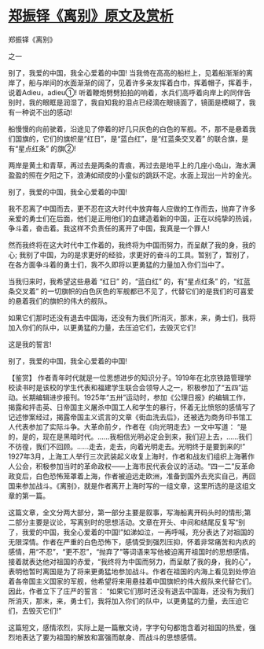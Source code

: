 # [郑振铎《离别》原文及赏析](https://www.vrrw.net/wx/10265.html)

郑振铎《离别》

之一

别了，我爱的中国，我全心爱着的中国! 当我倚在高高的船栏上，见着船渐渐的离岸了，船与岸间的水面渐渐的阔了，见着许多亲友挥着白巾，挥着帽子，挥着手，说着Adieu，adieu①! 听着鞭炮劈劈拍拍的响着，水兵们高呼着向岸上的同伴告别时，我的眼眶是润湿了，我自知我的泪点已经滴在眼镜面了，镜面是模糊了，我有一种说不出的感动!

船慢慢的向前驶着，沿途见了停着的好几只灰色的白色的军舰。不，那不是悬着我们国旗的，它们的旗帜是“红日”，是“蓝白红”，是“红蓝条交叉着” 的联合旗，是有“星点红条” 的旗②!

两岸是黄土和青草，再过去是两条的青痕，再过去是地平上的几座小岛山，海水满盈盈的照在夕阳之下，浪涛如顽皮的小童似的跳跃不定。水面上现出一片的金光。

别了，我爱的中国，我全心爱着的中国!

我不忍离了中国而去，更不忍在这大时代中放弃每人应做的工作而去，抛弃了许多亲爱的勇士们在后面，他们是正用他们的血建造着新的中国，正在以纯挚的热诚，争斗着，奋击着。我这样不负责任的离开了中国，我真是一个罪人!

然而我终将在这大时代中工作着的，我终将为中国而努力，而呈献了我的身，我的心; 我别了中国，为的是求更好的经验，求更好的奋斗的工具。暂别了，暂别了，在各方面争斗着的勇士们，我不久即将以更勇猛的力量加入你们当中了。

当我归来时，我希望这些悬着 “红日” 的，“蓝白红” 的，有“星点红条” 的，“红蓝条交叉着” 的一切旗帜的白色灰色的军舰都已不见了，代替它们的是我们的可喜爱的悬着我们的旗帜的伟大的舰队。

如果它们那时还没有退去中国海，还没有为我们所消灭，那末，来，勇士们，我将加入你们的队中，以更勇猛的力量，去压迫它们，去毁灭它们!

这是我的誓言!

别了，我爱的中国，我全心爱着的中国!



【鉴赏】 作者青年时代就是一位思想进步的知识分子。1919年在北京铁路管理学校读书时是该校的学生代表和福建学生联合会领导人之一，积极参加了“五四”运动。长期编辑进步报刊。1925年“五卅”运动时，参加《公理日报》的编辑工作，揭露和抨击英、日帝国主义屠杀中国工人和学生的暴行，怀着无比愤怒的感情写了记述惨案经过，揭露帝国主义谎言的文章《街血洗去后》，还被选为商务印书馆工人代表参加了实际斗争。大革命前夕，作者在《向光明走去》一文中写道： “是的，是的，现在是黑暗时代。……我相信光明必定会到来，我们迎上去，……我们不彷徨，我们不回顾。……走去，走去，向着光明走去。光明终于是要到来的!” 1927年3月，上海工人举行三次武装起义收复上海时，作者和战友们组织上海著作人公会，积极参加当时的革命政权——上海市民代表会议的活动。“四一二”反革命政变后，白色恐怖笼罩着上海，作者被迫远走欧洲，准备到国外去充实自己，再回国来参加战斗。《离别》，就是作者离开上海时写的一组文章，这里所选的是这组文章的第一篇。

这篇文章，全文分两大部分，第一部分主要是叙事，写海船离开码头时的情形;第二部分主要是议论，写离别时的思想活动。文章在开头、中间和结尾反复写“别了，我爱的中国，我全心爱着的中国!”如涕如泣，一再呼喊，充分表达了对祖国的无限深情。作者在严重的白色恐怖下，感情受到强烈压抑，怀着非常痛苦和内疚的感情，用“不忍”，“更不忍”，“抛弃了”等词语来写他被迫离开祖国时的思想感情。接着就表达他对祖国的赤爱，“我终将为中国而努力，而呈献了我的身，我的心”，表明他暂时离国是为了将来更勇猛地参加战斗。作者在祖国的内海上看见到处停泊着各帝国主义国家的军舰，他希望将来用悬挂着中国旗帜的伟大舰队来代替它们。因此，作者立下了庄严的誓言： “如果它们那时还没有退去中国海，还没有为我们所消灭，那末，来，勇士们，我将加入你们的队中，以更勇猛的力量，去压迫它们，去毁灭它们!”

这篇短文，感情浓烈，实际上是一篇散文诗，字字句句都饱含着对祖国的热爱，强烈地表达了要为祖国的解放和富强而献身、而战斗的思想感情。


